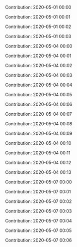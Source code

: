 Contribution: 2020-05-01 00:00

Contribution: 2020-05-01 00:01

Contribution: 2020-05-01 00:02

Contribution: 2020-05-01 00:03

Contribution: 2020-05-04 00:00

Contribution: 2020-05-04 00:01

Contribution: 2020-05-04 00:02

Contribution: 2020-05-04 00:03

Contribution: 2020-05-04 00:04

Contribution: 2020-05-04 00:05

Contribution: 2020-05-04 00:06

Contribution: 2020-05-04 00:07

Contribution: 2020-05-04 00:08

Contribution: 2020-05-04 00:09

Contribution: 2020-05-04 00:10

Contribution: 2020-05-04 00:11

Contribution: 2020-05-04 00:12

Contribution: 2020-05-04 00:13

Contribution: 2020-05-07 00:00

Contribution: 2020-05-07 00:01

Contribution: 2020-05-07 00:02

Contribution: 2020-05-07 00:03

Contribution: 2020-05-07 00:04

Contribution: 2020-05-07 00:05

Contribution: 2020-05-07 00:06

